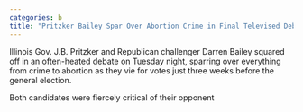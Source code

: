 ```yaml
---
categories: b
title: "Pritzker Bailey Spar Over Abortion Crime in Final Televised Debate"
---
```


Illinois Gov. J.B. Pritzker and Republican challenger Darren Bailey squared off in an often-heated debate on Tuesday night, sparring over everything from crime to abortion as they vie for votes just three weeks before the general election.



Both candidates were fiercely critical of their opponent